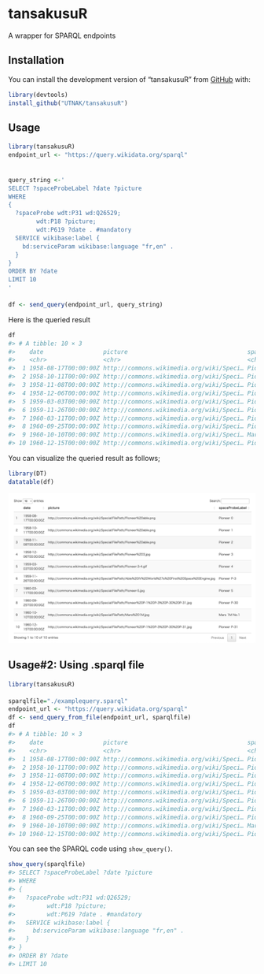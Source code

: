 
<!-- README.md is generated from README.Rmd. Please edit that file -->

# tansakusuR

A wrapper for SPARQL endpoints

## Installation

You can install the development version of “tansakusuR” from
[GitHub](https://github.com/UTNAK/tansakusuR) with:

``` r
library(devtools)
install_github("UTNAK/tansakusuR")
```

## Usage

``` r
library(tansakusuR)
endpoint_url <- "https://query.wikidata.org/sparql"


query_string <-'
SELECT ?spaceProbeLabel ?date ?picture
WHERE
{
  ?spaceProbe wdt:P31 wd:Q26529;
        wdt:P18 ?picture;
        wdt:P619 ?date . #mandatory
  SERVICE wikibase:label {
    bd:serviceParam wikibase:language "fr,en" .
  }
}
ORDER BY ?date
LIMIT 10
'

df <- send_query(endpoint_url, query_string)
```

Here is the queried result

``` r
df
#> # A tibble: 10 × 3
#>    date                 picture                                  spaceProbeLabel
#>    <chr>                <chr>                                    <chr>          
#>  1 1958-08-17T00:00:00Z http://commons.wikimedia.org/wiki/Speci… Pioneer 0      
#>  2 1958-10-11T00:00:00Z http://commons.wikimedia.org/wiki/Speci… Pioneer 1      
#>  3 1958-11-08T00:00:00Z http://commons.wikimedia.org/wiki/Speci… Pioneer 2      
#>  4 1958-12-06T00:00:00Z http://commons.wikimedia.org/wiki/Speci… Pioneer 3      
#>  5 1959-03-03T00:00:00Z http://commons.wikimedia.org/wiki/Speci… Pioneer 4      
#>  6 1959-11-26T00:00:00Z http://commons.wikimedia.org/wiki/Speci… Pioneer P-3    
#>  7 1960-03-11T00:00:00Z http://commons.wikimedia.org/wiki/Speci… Pioneer 5      
#>  8 1960-09-25T00:00:00Z http://commons.wikimedia.org/wiki/Speci… Pioneer P-30   
#>  9 1960-10-10T00:00:00Z http://commons.wikimedia.org/wiki/Speci… Mars 1M No.1   
#> 10 1960-12-15T00:00:00Z http://commons.wikimedia.org/wiki/Speci… Pioneer P-31
```

You can visualize the queried result as follows;

``` r
library(DT)
datatable(df)
```

![Visualize as a table](man/figures/README-/wikitable.png)

## Usage#2: Using .sparql file

``` r
library(tansakusuR)

sparqlfile="./examplequery.sparql"
endpoint_url <- "https://query.wikidata.org/sparql"
df <- send_query_from_file(endpoint_url, sparqlfile)
df
#> # A tibble: 10 × 3
#>    date                 picture                                  spaceProbeLabel
#>    <chr>                <chr>                                    <chr>          
#>  1 1958-08-17T00:00:00Z http://commons.wikimedia.org/wiki/Speci… Pioneer 0      
#>  2 1958-10-11T00:00:00Z http://commons.wikimedia.org/wiki/Speci… Pioneer 1      
#>  3 1958-11-08T00:00:00Z http://commons.wikimedia.org/wiki/Speci… Pioneer 2      
#>  4 1958-12-06T00:00:00Z http://commons.wikimedia.org/wiki/Speci… Pioneer 3      
#>  5 1959-03-03T00:00:00Z http://commons.wikimedia.org/wiki/Speci… Pioneer 4      
#>  6 1959-11-26T00:00:00Z http://commons.wikimedia.org/wiki/Speci… Pioneer P-3    
#>  7 1960-03-11T00:00:00Z http://commons.wikimedia.org/wiki/Speci… Pioneer 5      
#>  8 1960-09-25T00:00:00Z http://commons.wikimedia.org/wiki/Speci… Pioneer P-30   
#>  9 1960-10-10T00:00:00Z http://commons.wikimedia.org/wiki/Speci… Mars 1M No.1   
#> 10 1960-12-15T00:00:00Z http://commons.wikimedia.org/wiki/Speci… Pioneer P-31
```

You can see the SPARQL code using `show_query()`.

``` r
show_query(sparqlfile)
#> SELECT ?spaceProbeLabel ?date ?picture
#> WHERE
#> {
#>   ?spaceProbe wdt:P31 wd:Q26529;
#>         wdt:P18 ?picture;
#>         wdt:P619 ?date . #mandatory
#>   SERVICE wikibase:label {
#>     bd:serviceParam wikibase:language "fr,en" .
#>   }
#> }
#> ORDER BY ?date
#> LIMIT 10
```
